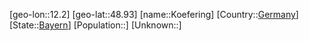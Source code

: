 ﻿---
location: [48.93,12.2]
type: City
tags:
- geo/City


SpocWebEntityId: 31736
isDeleted: false
confidential: public

---
[geo-lon::12.2]
[geo-lat::48.93]
[name::Koefering]
[Country::[Germany](geo/Continent/Europe/Germany.md)]
[State::[Bayern](geo/Continent/Europe/Germany/Bayern.md)]
[Population::]
[Unknown::]

